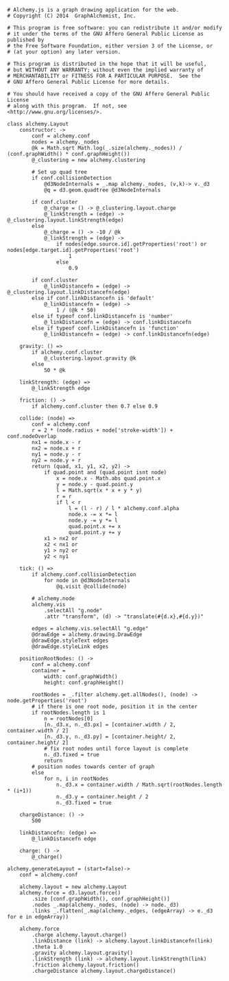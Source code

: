     # Alchemy.js is a graph drawing application for the web.
    # Copyright (C) 2014  GraphAlchemist, Inc.

    # This program is free software: you can redistribute it and/or modify
    # it under the terms of the GNU Affero General Public License as published by
    # the Free Software Foundation, either version 3 of the License, or
    # (at your option) any later version.

    # This program is distributed in the hope that it will be useful,
    # but WITHOUT ANY WARRANTY; without even the implied warranty of
    # MERCHANTABILITY or FITNESS FOR A PARTICULAR PURPOSE.  See the
    # GNU Affero General Public License for more details.

    # You should have received a copy of the GNU Affero General Public License
    # along with this program.  If not, see <http://www.gnu.org/licenses/>.

    class alchemy.Layout
        constructor: ->
            conf = alchemy.conf
            nodes = alchemy._nodes
            @k = Math.sqrt Math.log(_.size(alchemy._nodes)) / (conf.graphWidth() * conf.graphHeight())
            @_clustering = new alchemy.clustering

            # Set up quad tree
            if conf.collisionDetection
                @d3NodeInternals = _.map alchemy._nodes, (v,k)-> v._d3
                @q = d3.geom.quadtree @d3NodeInternals
            
            if conf.cluster
                @_charge = () -> @_clustering.layout.charge
                @_linkStrength = (edge) -> @_clustering.layout.linkStrength(edge)
            else
                @_charge = () -> -10 / @k
                @_linkStrength = (edge) ->
                    if nodes[edge.source.id].getProperties('root') or nodes[edge.target.id].getProperties('root')
                        1
                    else
                        0.9

            if conf.cluster
                @_linkDistancefn = (edge) -> @_clustering.layout.linkDistancefn(edge)
            else if conf.linkDistancefn is 'default'
                @_linkDistancefn = (edge) ->
                    1 / (@k * 50)
            else if typeof conf.linkDistancefn is 'number'
                @_linkDistancefn = (edge) -> conf.linkDistancefn
            else if typeof conf.linkDistancefn is 'function'
                @_linkDistancefn = (edge) -> conf.linkDistancefn(edge)

        gravity: () =>
            if alchemy.conf.cluster
                @_clustering.layout.gravity @k
            else
                50 * @k

        linkStrength: (edge) =>
            @_linkStrength edge

        friction: () ->
            if alchemy.conf.cluster then 0.7 else 0.9

        collide: (node) =>
            conf = alchemy.conf
            r = 2 * (node.radius + node['stroke-width']) + conf.nodeOverlap
            nx1 = node.x - r
            nx2 = node.x + r
            ny1 = node.y - r
            ny2 = node.y + r
            return (quad, x1, y1, x2, y2) ->
                if quad.point and (quad.point isnt node)
                    x = node.x - Math.abs quad.point.x
                    y = node.y - quad.point.y
                    l = Math.sqrt(x * x + y * y)
                    r = r
                    if l < r
                        l = (l - r) / l * alchemy.conf.alpha
                        node.x -= x *= l
                        node.y -= y *= l
                        quad.point.x += x
                        quad.point.y += y
                x1 > nx2 or
                x2 < nx1 or
                y1 > ny2 or
                y2 < ny1

        tick: () =>
            if alchemy.conf.collisionDetection
                for node in @d3NodeInternals
                    @q.visit @collide(node)

            # alchemy.node
            alchemy.vis
                .selectAll "g.node"
                .attr "transform", (d) -> "translate(#{d.x},#{d.y})"

            edges = alchemy.vis.selectAll "g.edge"
            @drawEdge = alchemy.drawing.DrawEdge
            @drawEdge.styleText edges
            @drawEdge.styleLink edges

        positionRootNodes: () ->
            conf = alchemy.conf
            container =
                width: conf.graphWidth()
                height: conf.graphHeight()

            rootNodes = _.filter alchemy.get.allNodes(), (node) -> node.getProperties('root')
            # if there is one root node, position it in the center
            if rootNodes.length is 1
                n = rootNodes[0]
                [n._d3.x, n._d3.px] = [container.width / 2, container.width / 2]
                [n._d3.y, n._d3.py] = [container.height/ 2, container.height/ 2]
                # fix root nodes until force layout is complete
                n._d3.fixed = true
                return
            # position nodes towards center of graph
            else
                for n, i in rootNodes
                    n._d3.x = container.width / Math.sqrt(rootNodes.length * (i+1))
                    n._d3.y = container.height / 2
                    n._d3.fixed = true

        chargeDistance: () ->
            500

        linkDistancefn: (edge) =>
            @_linkDistancefn edge

        charge: () ->
            @_charge()

    alchemy.generateLayout = (start=false)->
        conf = alchemy.conf

        alchemy.layout = new alchemy.Layout
        alchemy.force = d3.layout.force()
            .size [conf.graphWidth(), conf.graphHeight()]
            .nodes _.map(alchemy._nodes, (node) -> node._d3)
            .links _.flatten(_.map(alchemy._edges, (edgeArray) -> e._d3 for e in edgeArray))

        alchemy.force
            .charge alchemy.layout.charge()
            .linkDistance (link) -> alchemy.layout.linkDistancefn(link)
            .theta 1.0
            .gravity alchemy.layout.gravity()
            .linkStrength (link) -> alchemy.layout.linkStrength(link)
            .friction alchemy.layout.friction()
            .chargeDistance alchemy.layout.chargeDistance()
